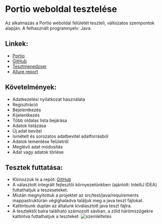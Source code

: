 # Portio weboldal tesztelése

Az alkalmazás a Portio weboldal felületét teszteli, változatos szempontok alapján. A felhasznált programnyelv: Java.

## Linkek:

- [Portio](https://lennertamas.github.io/portio/)
- [GitHub](https://github.com/sltnwlf/final-exam-work-java-sltnwlf)
- [Tesztmenedzser](https://docs.google.com/spreadsheets/d/1WtmtIIeiKt6JyAhC4ozFHMczu5a7kk5kagEljPkhrGE/edit#gid=1257095171)
- [Allure report](https://sltnwlf.github.io/final-exam-work-java-sltnwlf/16/)


## Követelmények:

- Adatkezelési nyilatkozat használata
- Regisztráció
- Bejelentkezés
- Kijelentkezés
- Több oldalas lista bejárása
- Adatok listázása
- Új adat bevitel
- Ismételt és sorozatos adatbevitel adatforrásból
- Adatok lementése felületről
- Meglévő adat módosítás
- Adat vagy adatok törlése


## Tesztek futtatása:

- Klónozzuk le a repót: [GitHub](https://github.com/sltnwlf/final-exam-work-java-sltnwlf)
- A választott integrált fejlesztői környezetünkben (ajánlott: IntelliJ IDEA) futtathatjuk a teszeseteket.
- Miután megnyitottuk a projektet az src/test/java/requirements mappastruktúrán végighaladva találjuk meg a java teszt fájlokat.
- Kattintsunk duplán az általunk kiválasztott java teszt fájlra.
- A tesztektől balra található számozott sávban, a zöld hárömszögekre kattintva futtathatjuk a teszteket:
![szemléltetés](https://user-images.githubusercontent.com/70565508/177026113-315b6409-db9d-4a75-8813-d701d9d3a0f1.jpg)
